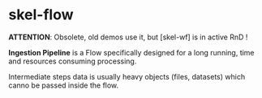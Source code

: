 # skel-flow

__ATTENTION__: Obsolete, old demos use it, but [skel-wf] is in active RnD !

__Ingestion Pipeline__ is a Flow specifically designed for a long running, time  and resources consuming processing.

Intermediate steps data is usually heavy objects (files, datasets) which canno be passed inside the flow. 

